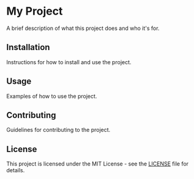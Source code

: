 # My Project

A brief description of what this project does and who it's for.

## Installation

Instructions for how to install and use the project.

## Usage

Examples of how to use the project.

## Contributing

Guidelines for contributing to the project.

## License

This project is licensed under the MIT License - see the [LICENSE](./LICENSE) file for details.